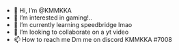 - 👋 Hi, I’m @KMMKKA
- 👀 I’m interested in gaming!..
- 🌱 I’m currently learning speedbridge lmao
- 💞️ I’m looking to collaborate on a yt video
- 📫 How to reach me Dm me on discord KMMKKA #7008

<!---
KMMKKA/KMMKKA is a ✨ special ✨ repository because its `README.md` (this file) appears on your GitHub profile.
You can click the Preview link to take a look at your changes.
--->
